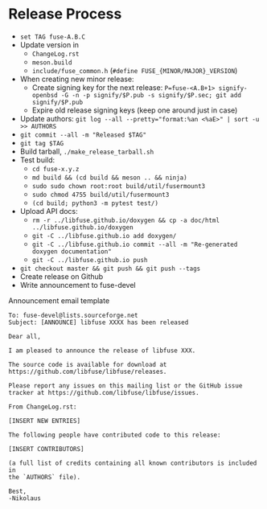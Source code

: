 Release Process
===============

* `set TAG fuse-A.B.C`
* Update version in
  * `ChangeLog.rst`
  * `meson.build`
  * `include/fuse_common.h` (`#define FUSE_{MINOR/MAJOR}_VERSION`)
* When creating new minor release:
  * Create signing key for the next release: `P=fuse-<A.B+1> signify-openbsd -G -n -p signify/$P.pub -s
  signify/$P.sec; git add signify/$P.pub`
  * Expire old release signing keys (keep one around just in case)
* Update authors: `git log --all --pretty="format:%an <%aE>" | sort -u >> AUTHORS`
* `git commit --all -m "Released $TAG"`
* `git tag $TAG`
* Build tarball, `./make_release_tarball.sh`
* Test build:
  * `cd fuse-x.y.z`
  * `md build && (cd build && meson .. && ninja)`
  * `sudo sudo chown root:root build/util/fusermount3`
  * `sudo chmod 4755 build/util/fusermount3`
  * `(cd build; python3 -m pytest test/)`
* Upload API docs:
  * `rm -r ../libfuse.github.io/doxygen && cp -a doc/html ../libfuse.github.io/doxygen`
  * `git -C ../libfuse.github.io add doxygen/`
  * `git -C ../libfuse.github.io commit --all -m "Re-generated doxygen documentation"`
  * `git -C ../libfuse.github.io push`
* `git checkout master && git push && git push --tags`
* Create release on Github
* Write announcement to fuse-devel


Announcement email template

```
To: fuse-devel@lists.sourceforge.net
Subject: [ANNOUNCE] libfuse XXXX has been released

Dear all,

I am pleased to announce the release of libfuse XXX.

The source code is available for download at https://github.com/libfuse/libfuse/releases.

Please report any issues on this mailing list or the GitHub issue
tracker at https://github.com/libfuse/libfuse/issues.

From ChangeLog.rst:

[INSERT NEW ENTRIES]

The following people have contributed code to this release:

[INSERT CONTRIBUTORS]

(a full list of credits containing all known contributors is included in
the `AUTHORS` file).

Best,
-Nikolaus
```
